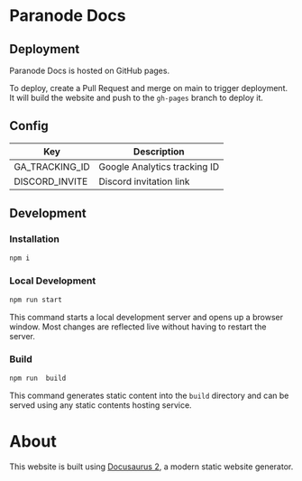 # Paranode Docs

## Deployment

Paranode Docs is hosted on GitHub pages.

To deploy, create a Pull Request and merge on main to trigger deployment. It will build the website and push to the `gh-pages` branch to deploy it.

## Config

| Key            | Description                  |
| -------------- | ---------------------------- |
| GA_TRACKING_ID | Google Analytics tracking ID |
| DISCORD_INVITE | Discord invitation link      |

## Development

### Installation

```bash
npm i
```

### Local Development

```bash
npm run start
```

This command starts a local development server and opens up a browser window. Most changes are reflected live without having to restart the server.

### Build

```bash
npm run  build
```

This command generates static content into the `build` directory and can be served using any static contents hosting service.

# About

This website is built using [Docusaurus 2](https://docusaurus.io/), a modern static website generator.
